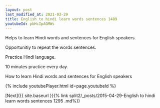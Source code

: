 ```yaml
---
layout: post
last_modified_at: 2021-03-29
title: English to hindi learn words sentences 1489 
youtubeId: pbHcIpAGMWs
---
```

 
 
Helps to learn Hindi words and sentences for English speakers.

Opportunitiy to repeat the words sentences. 

Practice Hindi language. 
 
10 minutes practice every day. 
 
How to learn Hindi words and sentences for English speakers 
 
{% include youtubePlayer.html id=page.youtubeId %}
 
 
[Next]({{ site.baseurl }}{% link  split2/_posts/2015-04-29-English to hindi learn words sentences 1295 .md%})
 
